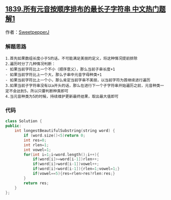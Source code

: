 ## [1839.所有元音按顺序排布的最长子字符串 中文热门题解1](https://leetcode.cn/problems/longest-substring-of-all-vowels-in-order/solutions/100000/bi-da-xiao-by-sweetpepperj-gdlt)

作者：[SweetpepperJ](https://leetcode.cn/u/SweetpepperJ)
### 解题思路
	1.首先如果数组长度小于5的话，不可能满足美丽的定义，将这种情况提前排除
	2.遍历时分了几种情况判断：
	- 如果当前字符比上一个不小（顺序意义），那么当前子串长度+1
	- 如果当前字符比上一个大，那么子串中元音字母种类+1
	- 如果当前字符比上一个小，那么肯定当前字串不美丽，以当前字符为首继续进行遍历
	3.如果当前子字符串没有以a开头的话，那么在进行下一个子字符串开始遍历之前，元音种类一定不会达到5，所以只要判断种类即可
	4.当元音种类为5的时候，持续维护更新最终结果，取出最大值即可

### 代码
	
```cpp
class Solution {
public:
    int longestBeautifulSubstring(string word) {
		if (word.size()<5)return 0;
		int res=0;
		int rlen=1;
		int vowel=1;
		for(int i=1;i<word.length();i++){
            if(word[i]>=word[i-1])rlen++;
			if(word[i]>word[i-1])vowel++;
			if(word[i]<word[i-1]){rlen=1;vowel=1;}
			if(vowel==5){res=rlen>res?rlen:res;}
		}
		return res;
    }
};
```